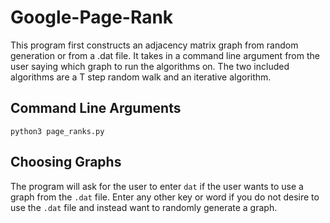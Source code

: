 # Google-Page-Rank
This program first constructs an adjacency matrix graph from random generation or from a .dat file. It takes in a command line argument from the user saying which graph to run the algorithms on. The two included algorithms are a T step random walk and an iterative algorithm. 

## Command Line Arguments
```python3 page_ranks.py```

## Choosing Graphs
The program will ask for the user to enter ```dat``` if the user wants to use a graph from the ```.dat``` file. Enter any other key or word if you do not desire to use the ```.dat``` file and instead want to randomly generate a graph.
